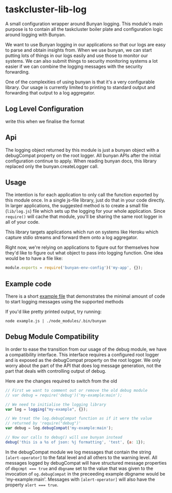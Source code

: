 # taskcluster-lib-log

A small configuration wrapper around Bunyan logging.  This module's main
purpose is to contain all the taskcluster boiler plate and configuration logic
around logging with Bunyan.

We want to use Bunyan logging in our applications so that our logs are easy to
parse and obtain insights from.  When we use bunyan, we can start putting lots
of things in our logs easily and use those to monitor our systems.  We can also
submit things to security monitoring systems a lot easier if we can combine the
logging messages with the security forwarding.

One of the complexities of using bunyan is that it's a very configurable library.
Our usage is currently limited to printing to standard output and forwarding
that output to a log aggregator.

## Log Level Configuration
write this when we finalise the format

## Api
The logging object returned by this module is just a bunyan object with a
debugCompat property on the root logger.  All bunyan APIs after the initial
configuration continue to apply.  When reading bunyan docs, this library
replaced only the bunyan.createLogger call.

## Usage
The intention is for each application to only call the function exported by
this module once.  In a single js-file library, just do that in your code
directly.  In larger applications, the suggested method is to create a small
file (`lib/log.js`) file which sets up the logging for your whole application.
Since `require()` will cache that module, you'll be sharing the same root
logger in all of your code.

This library targets applications which run on systems like Heroku which
capture stdio streams and forward them onto a log aggregator.

Right now, we're relying on applications to figure out for themselves how
they'd like to figure out what object to pass into logging function.  One idea
would be to have a file like:
```javascript
module.exports = require('bunyan-env-config')('my-app', {});
```

## Example code
There is a short [example file](example.js) that demonstrates the minimal
amount of code to start logging messages using the supported methods

If you'd like pretty printed output, try running:
```
node example.js | ./node_modules/.bin/bunyan
```

## Debug Module Compatibility
In order to ease the transition from our usage of the debug module, we have a
compatibility interface.  This interface requires a configured root logger and
is exposed as the debugCompat property on the root logger.  We only worry about
the part of the API that does log message generation, not the part that deals
with controlling output of debug.

Here are the changes required to switch from the old
```javascript
// First we want to comment out or remove the old debug module
// var debug = require('debug')('my-example:main');

// We need to initialise the logging library
var log = logging("my-example", {});

// We treat the log.debugCompat function as if it were the value
// returned by 'require("debug")'
var debug = log.debugCompat('my-example:main');

// Now our calls to debug() will use bunyan instead
debug('this is a %s of json: %j formatting', 'test', {a: 1});
```

In the debugCompat module we log messages that contain the string
`[alert-operator]` to the fatal level and all others to the warning level.  All
messages logged by debugCompat will have structured message properties of
`dbgcmpt === true` and `dbgname` set to the value that was given to the
invocation of `og.debugCompat` in the preceeding example dbgname would be
'my-example:main'.  Messages with `[alert-operator]` will also have the
property `alert === true`.
